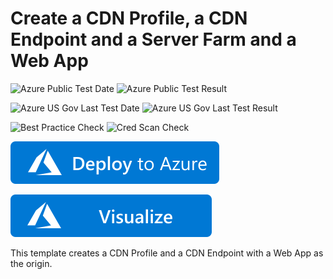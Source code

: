 # Create a CDN Profile, a CDN Endpoint and a Server Farm and a Web App

![Azure Public Test Date](https://azurequickstartsservice.blob.core.windows.net/badges/201-cdn-with-web-app/PublicLastTestDate.svg)
![Azure Public Test Result](https://azurequickstartsservice.blob.core.windows.net/badges/201-cdn-with-web-app/PublicDeployment.svg)

![Azure US Gov Last Test Date](https://azurequickstartsservice.blob.core.windows.net/badges/201-cdn-with-web-app/FairfaxLastTestDate.svg)
![Azure US Gov Last Test Result](https://azurequickstartsservice.blob.core.windows.net/badges/201-cdn-with-web-app/FairfaxDeployment.svg)

![Best Practice Check](https://azurequickstartsservice.blob.core.windows.net/badges/201-cdn-with-web-app/BestPracticeResult.svg)
![Cred Scan Check](https://azurequickstartsservice.blob.core.windows.net/badges/201-cdn-with-web-app/CredScanResult.svg)

[![Deploy To Azure](https://raw.githubusercontent.com/Azure/azure-quickstart-templates/master/1-CONTRIBUTION-GUIDE/images/deploytoazure.svg?sanitize=true)](https://portal.azure.com/#create/Microsoft.Template/uri/https%3A%2F%2Fraw.githubusercontent.com%2FAzure%2Fazure-quickstart-templates%2Fmaster%2F201-cdn-with-web-app%2Fazuredeploy.json)

[![Visualize](https://raw.githubusercontent.com/Azure/azure-quickstart-templates/master/1-CONTRIBUTION-GUIDE/images/visualizebutton.svg?sanitize=true)](http://armviz.io/#/?load=https%3A%2F%2Fraw.githubusercontent.com%2FAzure%2Fazure-quickstart-templates%2Fmaster%2F201-cdn-with-web-app%2Fazuredeploy.json)    

This template creates a CDN Profile and a CDN Endpoint with a Web App as the origin.